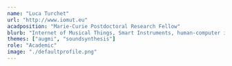 ```yaml
---
name: "Luca Turchet"
url: "http://www.iomut.eu"
acadposition: "Marie-Curie Postdoctoral Research Fellow"
blurb: "Internet of Musical Things, Smart Instruments, human-computer interaction, sonic interaction design, haptic technology, perception"
themes: ["augmi", "soundsynthesis"]
role: "Academic"
image: "./defaultprofile.png"
---
```


